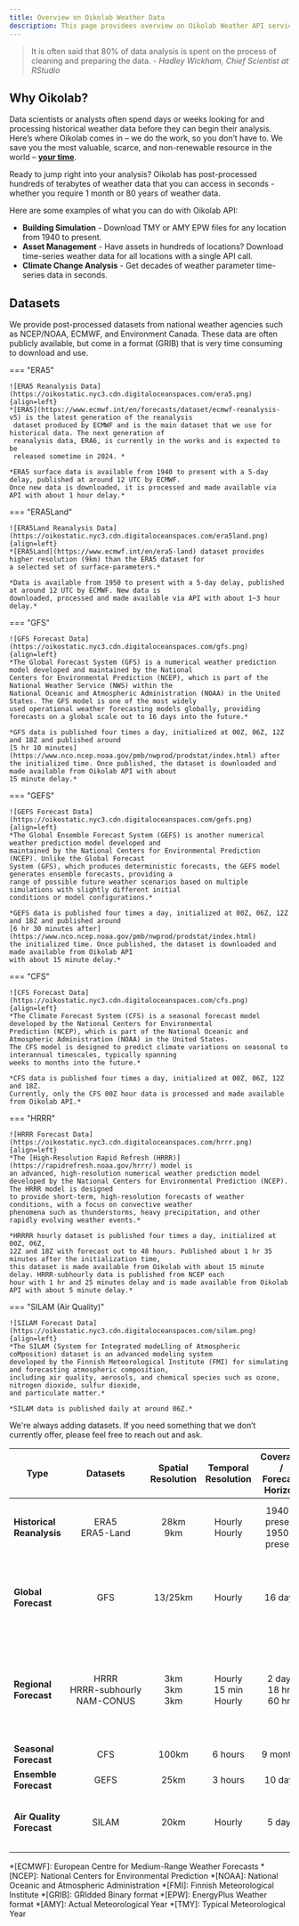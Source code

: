 ```yaml
---
title: Overview on Oikolab Weather Data 
description: This page providees overview on Oikolab Weather API service and it's datasets.
---
```


> It is often said that 80% of data analysis is spent on the process of cleaning and preparing 
> the data. *- Hadley Wickham, Chief Scientist at RStudio*

## Why Oikolab?

Data scientists or analysts often spend days or weeks looking for and processing historical weather data before they can 
begin their analysis. Here’s where Oikolab comes in – we do the work, so you don’t have to. We save you the most valuable, 
scarce, and non-renewable resource in the world – **<u>your time</u>**.

Ready to jump right into your analysis? Oikolab has post-processed hundreds of terabytes of weather data that you can 
access in seconds - whether you require 1 month or 80 years of weather data.

Here are some examples of what you can do with Oikolab API:

* **Building Simulation** - Download TMY or AMY EPW files for any location from 1940 to present. 
* **Asset Management** - Have assets in hundreds of locations? Download time-series weather data for all locations with a single API call.
* **Climate Change Analysis** - Get decades of weather parameter time-series data in seconds.


## Datasets

We provide post-processed datasets from national weather agencies such as NCEP/NOAA, ECMWF, and Environment Canada. 
These data are often publicly available, but come in a format (GRIB) that is very time consuming to download and use.



=== "ERA5"

    ![ERA5 Reanalysis Data](https://oikostatic.nyc3.cdn.digitaloceanspaces.com/era5.png){align=left}
    *[ERA5](https://www.ecmwf.int/en/forecasts/dataset/ecmwf-reanalysis-v5) is the latest generation of the reanalysis 
     dataset produced by ECMWF and is the main dataset that we use for historical data. The next generation of 
     reanalysis data, ERA6, is currently in the works and is expected to be 
     released sometime in 2024. *

    *ERA5 surface data is available from 1940 to present with a 5-day delay, published at around 12 UTC by ECMWF. 
    Once new data is downloaded, it is processed and made available via API with about 1 hour delay.*


=== "ERA5Land"

    ![ERA5Land Reanalysis Data](https://oikostatic.nyc3.cdn.digitaloceanspaces.com/era5land.png){align=left}
    *[ERA5Land](https://www.ecmwf.int/en/era5-land) dataset provides higher resolution (9km) than the ERA5 dataset for 
    a selected set of surface-parameters.*

    *Data is available from 1950 to present with a 5-day delay, published at around 12 UTC by ECMWF. New data is 
    downloaded, processed and made available via API with about 1~3 hour delay.*

=== "GFS"

    ![GFS Forecast Data](https://oikostatic.nyc3.cdn.digitaloceanspaces.com/gfs.png){align=left}
    *The Global Forecast System (GFS) is a numerical weather prediction model developed and maintained by the National 
    Centers for Environmental Prediction (NCEP), which is part of the National Weather Service (NWS) within the 
    National Oceanic and Atmospheric Administration (NOAA) in the United States. The GFS model is one of the most widely 
    used operational weather forecasting models globally, providing forecasts on a global scale out to 16 days into the future.*

    *GFS data is published four times a day, initialized at 00Z, 06Z, 12Z and 18Z and published around 
    [5 hr 10 minutes](https://www.nco.ncep.noaa.gov/pmb/nwprod/prodstat/index.html) after 
    the initialized time. Once published, the dataset is downloaded and made available from Oikolab API with about 
    15 minute delay.*

=== "GEFS"

    ![GEFS Forecast Data](https://oikostatic.nyc3.cdn.digitaloceanspaces.com/gefs.png){align=left}
    *The Global Ensemble Forecast System (GEFS) is another numerical weather prediction model developed and 
    maintained by the National Centers for Environmental Prediction (NCEP). Unlike the Global Forecast 
    System (GFS), which produces deterministic forecasts, the GEFS model generates ensemble forecasts, providing a 
    range of possible future weather scenarios based on multiple simulations with slightly different initial 
    conditions or model configurations.*

    *GEFS data is published four times a day, initialized at 00Z, 06Z, 12Z and 18Z and published around 
    [6 hr 30 minutes after](https://www.nco.ncep.noaa.gov/pmb/nwprod/prodstat/index.html) 
    the initialized time. Once published, the dataset is downloaded and made available from Oikolab API 
    with about 15 minute delay.*

=== "CFS"

    ![CFS Forecast Data](https://oikostatic.nyc3.cdn.digitaloceanspaces.com/cfs.png){align=left}
    *The Climate Forecast System (CFS) is a seasonal forecast model developed by the National Centers for Environmental 
    Prediction (NCEP), which is part of the National Oceanic and Atmospheric Administration (NOAA) in the United States. 
    The CFS model is designed to predict climate variations on seasonal to interannual timescales, typically spanning 
    weeks to months into the future.*

    *CFS data is published four times a day, initialized at 00Z, 06Z, 12Z and 18Z. 
    Currently, only the CFS 00Z hour data is processed and made available from Oikolab API.*


=== "HRRR"

    ![HRRR Forecast Data](https://oikostatic.nyc3.cdn.digitaloceanspaces.com/hrrr.png){align=left}
    *The [High-Resolution Rapid Refresh (HRRR)](https://rapidrefresh.noaa.gov/hrrr/) model is 
    an advanced, high-resolution numerical weather prediction model 
    developed by the National Centers for Environmental Prediction (NCEP). The HRRR model is designed 
    to provide short-term, high-resolution forecasts of weather conditions, with a focus on convective weather 
    phenomena such as thunderstorms, heavy precipitation, and other rapidly evolving weather events.*

    *HRRRR hourly dataset is published four times a day, initialized at 00Z, 06Z, 
    12Z and 18Z with forecast out to 48 hours. Published about 1 hr 35 minutes after the initialization time, 
    this dataset is made available from Oikolab with about 15 minute delay. HRRR-subhourly data is published from NCEP each 
    hour with 1 hr and 25 minutes delay and is made available from Oikolab API with about 5 minute delay.*


=== "SILAM (Air Quality)"

    ![SILAM Forecast Data](https://oikostatic.nyc3.cdn.digitaloceanspaces.com/silam.png){align=left}
    *The SILAM (System for Integrated modeLling of Atmospheric coMposition) dataset is an advanced modeling system 
    developed by the Finnish Meteorological Institute (FMI) for simulating and forecasting atmospheric composition, 
    including air quality, aerosols, and chemical species such as ozone, nitrogen dioxide, sulfur dioxide, 
    and particulate matter.*

    *SILAM data is published daily at around 06Z.*


We're always adding datasets. If you need something that we don’t currently offer, please feel free to reach out and ask.

| Type                             |                        Datasets                        | Spatial <br/> Resolution |    Temporal <br/> Resolution     |  Coverage / <br/> Forecast Horizon  | Notes                                                                   |
|----------------------------------|:------------------------------------------------------:|:------------------------:|:--------------------------------:|:-----------------------------------:|:------------------------------------------------------------------------|
| **Historical <br/>  Reanalysis** |                  ERA5 <br/> ERA5-Land                  |      28km <br/> 9km      |       Hourly <br/> Hourly        | 1940 - present <br/> 1950 - present | Data is made available with 5-day delay                                 |        
| **Global<br/>  Forecast**        |                          GFS                           |         13/25km          |              Hourly              |               16 days               | Hourly forecast steps up to 120 hr and 3-hours afterward                |        
| **Regional<br/>  Forecast**      | HRRR <br/> <nobr>HRRR-subhourly</nobr> <br/> NAM-CONUS | 3km <br/> 3km <br/> 3km  | Hourly <br/> 15 min <br/> Hourly |  2 days <br/> 18 hrs <br/> 60 hrs   | Lambert conformal conic projection is re-mapped to regular lat/lon grid | 
| **Seasonal<br/>  Forecast**      |                          CFS                           |          100km           |             6 hours              |              9 months               |                                                                         |  
| **Ensemble<br/>  Forecast**      |                          GEFS                          |           25km           |             3 hours              |               10 days               |                                                                         | 
| **Air Quality <br/>  Forecast**  |                         SILAM                          |           20km           |              Hourly              |               5 days                | Includes data from 5 previous days                                      | 

*[ECMWF]: European Centre for Medium-Range Weather Forecasts
*[NCEP]: National Centers for Environmental Prediction
*[NOAA]: National Oceanic and Atmospheric Administration
*[FMI]: Finnish Meteorological Institute
*[GRIB]: GRIdded Binary format
*[EPW]: EnergyPlus Weather format
*[AMY]: Actual Meteorological Year
*[TMY]: Typical Meteorological Year
